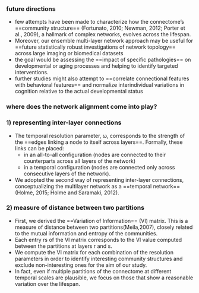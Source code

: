 ### future directions
- few attempts have been made to characterize how the connectome’s ==community structure== (Fortunato, 2010; Newman, 2012; Porter et al., 2009), a hallmark of complex networks, evolves across the lifespan.
- Moreover, our ensemble multi-layer network approach may be useful for ==future statistically robust investigations of network topology== across large imaging or biomedical datasets
- the goal would be assessing the ==impact of specific pathologies== on developmental or aging processes and helping to identify targeted interventions. 
- further studies might also attempt to ==correlate connectional features with behavioral features== and normalize interindividual variations in cognition relative to the actual developmental status


### where does the network alignment come into play?

### 1) representing inter-layer connections
- The temporal resolution parameter, ω, corresponds to the strength of the ==edges linking a node to itself across layers==. Formally, these links can be placed:
	- in an all-to-all configuration (nodes are connected to their counterparts across all layers of the network) 
	- in a temporal configuration (nodes are connected only across consecutive layers of the network). 
- We adopted the second way of representing inter-layer connections, conceptualizing the multilayer network as a ==temporal network== (Holme, 2015; Holme and Saramaki, 2012). 

### 2) measure of distance between two partitions
- First, we derived the ==Variation of Information== (VI) matrix. This is a measure of distance between two partitions(Meila,2007), closely related to the mutual information and entropy of the communities. 
- Each entry rs of the VI matrix corresponds to the VI value computed between the partitions at layers r and s. 
- We compute the VI matrix for each combination of the resolution parameters in order to identify interesting community structures and exclude non-interesting ones for the aim of our study. 
- In fact, even if multiple partitions of the connectome at different temporal scales are plausible, we focus on those that show a reasonable variation over the lifespan. 
